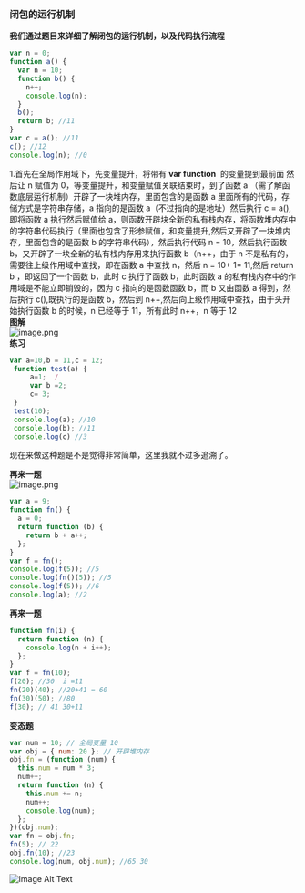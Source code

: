 ### 闭包的运行机制

**我们通过题目来详细了解闭包的运行机制，以及代码执行流程**

```javascript
var n = 0;
function a() {
  var n = 10;
  function b() {
    n++;
    console.log(n);
  }
  b();
  return b; //11
}
var c = a(); //11
c(); //12
console.log(n); //0
```

1.首先在全局作用域下，先变量提升，将带有 **var function**  的变量提到最前面 然后让 n 赋值为 0，等变量提升，和变量赋值关联结束时，到了函数 a （需了解函数底层运行机制）开辟了一块堆内存，里面包含的是函数 a 里面所有的代码，存储方式是字符串存储，a 指向的是函数 a（不过指向的是地址）然后执行 c = a(),即将函数 a 执行然后赋值给 a，则函数开辟块全新的私有栈内存，将函数堆内存中的字符串代码执行（里面也包含了形参赋值，和变量提升,然后又开辟了一块堆内存，里面包含的是函数 b 的字符串代码），然后执行代码 n = 10，然后执行函数 b，又开辟了一块全新的私有栈内存用来执行函数 b（n++，由于 n 不是私有的，需要往上级作用域中查找，即在函数 a 中查找 n，然后 n = 10+ 1= 11,然后 return b ，即返回了一个函数 b，此时 c 执行了函数 b，此时函数 a 的私有栈内存中的作用域是不能立即销毁的，因为 c 指向的是函数函数 b，而 b 又由函数 a 得到，然后执行 c(),既执行的是函数 b，然后到 n++,然后向上级作用域中查找，由于头开始执行函数 b 的时候，n 已经等于 11，所有此时 n++，n 等于 12<br />**图解** <br />![image.png](/ayu/images/closer1.png)<br />**练习**

```javascript
var a=10,b = 11,c = 12;
 function test(a) {
     a=1;  /
     var b =2;
     c= 3;
 }
 test(10);
 console.log(a); //10
 console.log(b); //11
 console.log(c) //3
```

现在来做这种题是不是觉得非常简单，这里我就不过多追溯了。

**再来一题** <br />![image.png](/ayu/images/closer2.png)

```javascript
var a = 9;
function fn() {
  a = 0;
  return function (b) {
    return b + a++;
  };
}
var f = fn();
console.log(f(5)); //5
console.log(fn()(5)); //5
console.log(f(5)); //6
console.log(a); //2
```

**再来一题**

```javascript
function fn(i) {
  return function (n) {
    console.log(n + i++);
  };
}
var f = fn(10);
f(20); //30  i =11
fn(20)(40); //20+41 = 60
fn(30)(50); //80
f(30); // 41 30+11
```

**变态题**

```javascript
var num = 10; // 全局变量 10
var obj = { num: 20 }; // 开辟堆内存
obj.fn = (function (num) {
  this.num = num * 3;
  num++;
  return function (n) {
    this.num += n;
    num++;
    console.log(num);
  };
})(obj.num);
var fn = obj.fn;
fn(5); // 22
obj.fn(10); //23
console.log(num, obj.num); //65 30
```

![Image Alt Text](/ayu/images/closer3.png)
